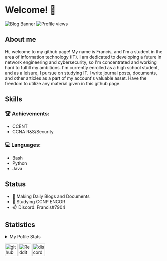 # Welcome! 👋

![Blog Banner](https://user-images.githubusercontent.com/75497349/107609352-a29d6a00-6c79-11eb-8bdc-427ffb351e6d.png)
![Profile views](https://gpvc.arturio.dev/Sss)  

## About me
Hi, welcome to my github page! My name is Francis, and I'm a student in the area of information technology (IT). I am dedicated to developing a future in network engineering and cybersecurity, so I'm concentrated and working hard to fulfill my ambitions. I'm currently enrolled as a high school student, and as a leisure, I pursue on studying IT. I write journal posts, documents, and other articles as a part of my account's valuable asset. Have the freedom to utilize any material given in this github page.

## Skills

### 🏆 Achievements:
- CCENT
- CCNA R&S/Security
### 💻 Languages:
- Bash
- Python
- Java

## Status
- 🔭 Making Daily Blogs and Documents
- 🌱 Studying CCNP ENCOR
- 📫 Discord: Francis#7904 

## Statistics
<details>
  <summary>My Pofile Stats</summary>
  <br/>
  <a href="https://github.com/FrancisIGP/github-readme-stats"><img alt="FrancisIGP's GitHub Stats" src="https://github-readme-stats.vercel.app/api/?username=FrancisIGP&layout=compact&show_icons=true&include_all_commits=true&hide_border=true&theme=radical" /></a>
  <br/>
</details>

[<img src='https://cdn.jsdelivr.net/npm/simple-icons@3.0.1/icons/github.svg' alt='github' height='40'>](https://github.com/FrancisIGP)  [<img src='https://cdn.jsdelivr.net/npm/simple-icons@3.0.1/icons/reddit.svg' alt='Reddit' height='40'>](https://www.reddit.com/user/FrancisIGP)  [<img src='https://cdn.jsdelivr.net/npm/simple-icons@3.0.1/icons/discord.svg' alt='discord' height='40'>](https://discord.gg/ntMjjWY3P4)  
